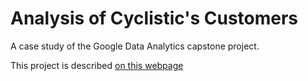# Analysis of Cyclistic's Customers

A case study of the Google Data Analytics capstone project.

This project is described [on this webpage](https://public.tableau.com/app/profile/tobi/viz/IBMDataAnalystCapstoneProject_16935400732140/FutureTechnologyTrend#1)
